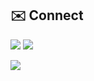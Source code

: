 

## ✉️ Connect
<p>
<a href="https://melodious-stretch-673.notion.site/Every-Day-Every-Moment-1afc1372904145d4abacede0bcead05b" target="_blank"><img src="https://img.shields.io/badge/Notion-ECD53F?style=for-the-badge&logo=Notion&logoColor=white"/></a>
<a href="https://taedong-log.tistory.com/" target="_blank"><img src="https://img.shields.io/badge/Tistory-DD0B78?style=for-the-badge&logo=GitHub%20Sponsors&logoColor=white"/></a>
  
</p>

<div>
  <img src="http://mazassumnida.wtf/api/v2/generate_badge?boj=rlaxoehd4234">
</div>





